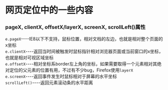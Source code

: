 # 网页定位中的一些内容

### pageX, clientX, offsetX/layerX, screenX, scrollLeft()属性
`e.pageX`----IE8以下不支持，鼠标位置，相对文档的左边，也就是相对整个页面的x坐标<br>
`e.clientX`----返回当时间被触发时鼠标指针相对浏览器页面或当前窗口的x坐标，也就是相对可视区域坐标<br>
`e.offsetX`----相对坐标系border左上角的坐标，如果需要取得一个元素相对其绝对定位的父元素的位置有用，不过有不少bug，Firefox使用`layerX`<br>
`e.screenX`----返回事件发生时鼠标相对于屏幕的水平坐标<br>
`scrollLeft()`----返回元素滚动条的水平距离<br>
